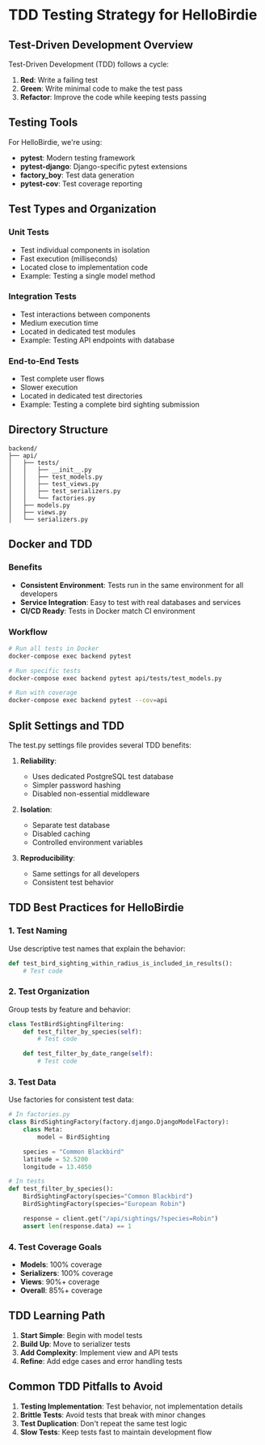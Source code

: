 # TDD Testing Strategy for HelloBirdie

## Test-Driven Development Overview

Test-Driven Development (TDD) follows a cycle:

1. **Red**: Write a failing test
2. **Green**: Write minimal code to make the test pass
3. **Refactor**: Improve the code while keeping tests passing

## Testing Tools

For HelloBirdie, we're using:

- **pytest**: Modern testing framework
- **pytest-django**: Django-specific pytest extensions
- **factory_boy**: Test data generation
- **pytest-cov**: Test coverage reporting

## Test Types and Organization

### Unit Tests

- Test individual components in isolation
- Fast execution (milliseconds)
- Located close to implementation code
- Example: Testing a single model method

### Integration Tests

- Test interactions between components
- Medium execution time
- Located in dedicated test modules
- Example: Testing API endpoints with database

### End-to-End Tests

- Test complete user flows
- Slower execution
- Located in dedicated test directories
- Example: Testing a complete bird sighting submission

## Directory Structure

```
backend/
├── api/
│   ├── tests/
│   │   ├── __init__.py
│   │   ├── test_models.py
│   │   ├── test_views.py
│   │   ├── test_serializers.py
│   │   └── factories.py
│   ├── models.py
│   ├── views.py
│   └── serializers.py
```

## Docker and TDD

### Benefits

- **Consistent Environment**: Tests run in the same environment for all developers
- **Service Integration**: Easy to test with real databases and services
- **CI/CD Ready**: Tests in Docker match CI environment

### Workflow

```bash
# Run all tests in Docker
docker-compose exec backend pytest

# Run specific tests
docker-compose exec backend pytest api/tests/test_models.py

# Run with coverage
docker-compose exec backend pytest --cov=api
```

## Split Settings and TDD

The test.py settings file provides several TDD benefits:

1. **Reliability**:

   - Uses dedicated PostgreSQL test database
   - Simpler password hashing
   - Disabled non-essential middleware

2. **Isolation**:

   - Separate test database
   - Disabled caching
   - Controlled environment variables

3. **Reproducibility**:
   - Same settings for all developers
   - Consistent test behavior

## TDD Best Practices for HelloBirdie

### 1. Test Naming

Use descriptive test names that explain the behavior:

```python
def test_bird_sighting_within_radius_is_included_in_results():
    # Test code
```

### 2. Test Organization

Group tests by feature and behavior:

```python
class TestBirdSightingFiltering:
    def test_filter_by_species(self):
        # Test code

    def test_filter_by_date_range(self):
        # Test code
```

### 3. Test Data

Use factories for consistent test data:

```python
# In factories.py
class BirdSightingFactory(factory.django.DjangoModelFactory):
    class Meta:
        model = BirdSighting

    species = "Common Blackbird"
    latitude = 52.5200
    longitude = 13.4050

# In tests
def test_filter_by_species():
    BirdSightingFactory(species="Common Blackbird")
    BirdSightingFactory(species="European Robin")

    response = client.get("/api/sightings/?species=Robin")
    assert len(response.data) == 1
```

### 4. Test Coverage Goals

- **Models**: 100% coverage
- **Serializers**: 100% coverage
- **Views**: 90%+ coverage
- **Overall**: 85%+ coverage

## TDD Learning Path

1. **Start Simple**: Begin with model tests
2. **Build Up**: Move to serializer tests
3. **Add Complexity**: Implement view and API tests
4. **Refine**: Add edge cases and error handling tests

## Common TDD Pitfalls to Avoid

1. **Testing Implementation**: Test behavior, not implementation details
2. **Brittle Tests**: Avoid tests that break with minor changes
3. **Test Duplication**: Don't repeat the same test logic
4. **Slow Tests**: Keep tests fast to maintain development flow
